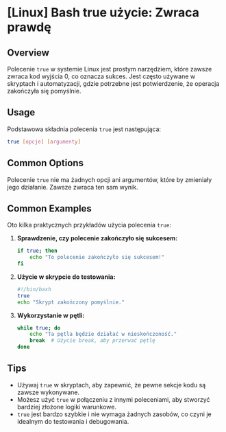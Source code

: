 # [Linux] Bash true użycie: Zwraca prawdę

## Overview
Polecenie `true` w systemie Linux jest prostym narzędziem, które zawsze zwraca kod wyjścia 0, co oznacza sukces. Jest często używane w skryptach i automatyzacji, gdzie potrzebne jest potwierdzenie, że operacja zakończyła się pomyślnie.

## Usage
Podstawowa składnia polecenia `true` jest następująca:

```bash
true [opcje] [argumenty]
```

## Common Options
Polecenie `true` nie ma żadnych opcji ani argumentów, które by zmieniały jego działanie. Zawsze zwraca ten sam wynik.

## Common Examples
Oto kilka praktycznych przykładów użycia polecenia `true`:

1. **Sprawdzenie, czy polecenie zakończyło się sukcesem:**
   ```bash
   if true; then
       echo "To polecenie zakończyło się sukcesem!"
   fi
   ```

2. **Użycie w skrypcie do testowania:**
   ```bash
   #!/bin/bash
   true
   echo "Skrypt zakończony pomyślnie."
   ```

3. **Wykorzystanie w pętli:**
   ```bash
   while true; do
       echo "Ta pętla będzie działać w nieskończoność."
       break  # Użycie break, aby przerwać pętlę
   done
   ```

## Tips
- Używaj `true` w skryptach, aby zapewnić, że pewne sekcje kodu są zawsze wykonywane.
- Możesz użyć `true` w połączeniu z innymi poleceniami, aby stworzyć bardziej złożone logiki warunkowe.
- `true` jest bardzo szybkie i nie wymaga żadnych zasobów, co czyni je idealnym do testowania i debugowania.